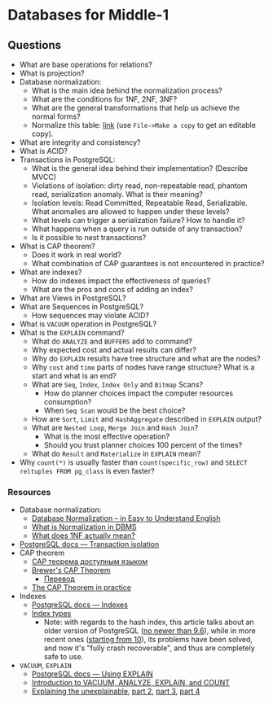 # Databases for Middle-1

## Questions

* What are base operations for relations?
* What is projection?
* Database normalization:
  * What is the main idea behind the normalization process?
  * What are the conditions for 1NF, 2NF, 3NF?
  * What are the general transformations that help us achieve the normal forms?
  * Normalize this table: [link](https://docs.google.com/spreadsheets/d/11DWWljndtwVSyRbYgKTbDXTnwM1E5ZiLrxwQdGvXm_8/edit?usp=sharing) (use `File->Make a copy` to get an editable copy).
* What are integrity and consistency?
* What is ACID?
* Transactions in PostgreSQL:
  * What is the general idea behind their implementation? (Describe MVCC)
  * Violations of isolation: dirty read, non-repeatable read, phantom read, serialization anomaly. What is their meaning?
  * Isolation levels: Read Committed, Repeatable Read, Serializable. What anomalies are allowed to happen under these levels?
  * What levels can trigger a serialization failure? How to handle it?
  * What happens when a query is run outside of any transaction?
  * Is it possible to nest transactions?
* What is CAP theorem?
  * Does it work in real world?
  * What combination of CAP guarantees is not encountered in practice?
* What are indexes?
  * How do indexes impact the effectiveness of queries?
  * What are the pros and cons of adding an index?
* What are Views in PostgreSQL?
* What are Sequences in PostgreSQL?
  * How sequences may violate ACID?
* What is `VACUUM` operation in PostgreSQL?
* What is the `EXPLAIN` command?
  * What do `ANALYZE` and `BUFFERS` add to command?
  * Why expected cost and actual results can differ?
  * Why do `EXPLAIN` results have tree structure and what are the nodes?
  * Why `cost` and `time` parts of nodes have range structure? What is a start and what is an end?
  * What are `Seq`, `Index`, `Index Only` and `Bitmap` Scans?
    * How do planner choices impact the computer resources consumption?
    * When `Seq Scan` would be the best choice?
  * How are `Sort`, `Limit` and `HashAggregate` described in `EXPLAIN` output?
  * What are `Nested Loop`, `Merge Join` and `Hash Join`?
    * What is the most effective operation?
    * Should you trust planner choices 100 percent of the times?
  * What do `Result` and `Materialize` in `EXPLAIN` mean?
* Why `count(*)` is usually faster than `count(specific_row)` and `SELECT reltuples FROM pg_class` is even faster?

### Resources

* Database normalization:
  * [Database Normalization – in Easy to Understand English](https://www.essentialsql.com/database-normalization/)
  * [What is Normalization in DBMS](https://www.guru99.com/database-normalization.html)
  * [What does 1NF actually mean?](https://www.cargocultcode.com/what-does-first-normal-form-mean/)
* [PostgreSQL docs &mdash; Transaction isolation](https://www.postgresql.org/docs/13/transaction-iso.html)
* CAP theorem
  * [CAP теорема доступным языком](https://habr.com/ru/post/130577/)
  * [Brewer's CAP Theorem](http://www.julianbrowne.com/article/brewers-cap-theorem)
    * [Перевод](https://softwaremaniacs.org/blog/2010/01/31/brewers-cap-theorem/)
  * [The CAP Theorem in practice](https://hub.packtpub.com/the-cap-theorem-in-practice-the-consistency-vs-availability-trade-off-in-distributed-databases/)
* Indexes
  * [PostgreSQL docs &mdash; Indexes](https://www.postgresql.org/docs/13/indexes.html)
  * [Index types](https://thoughtbot.com/blog/postgres-index-types)
    * Note: with regards to the hash index, this article talks about an older version of PostgreSQL ([no newer than 9.6](https://www.postgresql.org/docs/9.6/indexes-types.html)), while in more recent ones ([starting from 10](https://www.postgresql.org/docs/10/hash-intro.html)), its problems have been solved, and now it's "fully crash recoverable", and thus are completely safe to use.
* `VACUUM`, `EXPLAIN`
  * [PostgreSQL docs &mdash; Using EXPLAIN](https://www.postgresql.org/docs/13/using-explain.html)
  * [Introduction to VACUUM, ANALYZE, EXPLAIN, and COUNT](https://wiki.postgresql.org/wiki/Introduction_to_VACUUM,_ANALYZE,_EXPLAIN,_and_COUNT)
  * [Explaining the unexplainable](https://www.depesz.com/2013/04/16/explaining-the-unexplainable/), [part 2](https://www.depesz.com/2013/04/27/explaining-the-unexplainable-part-2/), [part 3](https://www.depesz.com/2013/05/09/explaining-the-unexplainable-part-3/), [part 4](https://www.depesz.com/2013/05/19/explaining-the-unexplainable-part-4/)
